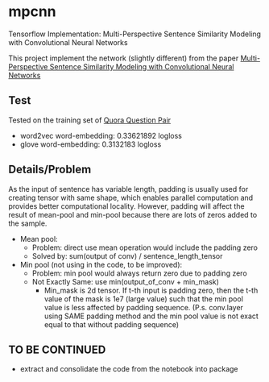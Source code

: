 # mpcnn
Tensorflow Implementation: Multi-Perspective Sentence Similarity Modeling with Convolutional Neural Networks

This project implement the network (slightly different) from the paper [Multi-Perspective Sentence Similarity Modeling with Convolutional Neural Networks](https://pdfs.semanticscholar.org/0f69/24633c56832b91836b69aedfd024681e427c.pdf?_ga=2.189917163.1125227972.1499913967-1950509983.1499913967)


## Test
Tested on the training set of [Quora Question Pair](https://www.kaggle.com/c/quora-question-pairs/data)

- word2vec word-embedding: 0.33621892 logloss
- glove word-embedding: 0.3132183 logloss

## Details/Problem
As the input of sentence has variable length, padding is usually used for creating tensor with same shape, which enables parallel computation and provides better computational locality. However, padding will affect the result of mean-pool and min-pool because there are lots of zeros added to the sample.

- Mean pool:
  - Problem: direct use mean operation would include the padding zero
  - Solved by: sum(output of conv) / sentence_length_tensor
- Min pool (not using in the code, to be improved):
  - Problem: min pool would always return zero due to padding zero
  - Not Exactly Same: use min(output_of_conv + min_mask)
    - Min_mask is 2d tensor. If t-th input is padding zero, then the t-th value of
      the mask is 1e7 (large value) such that the min pool value is less affected
      by padding sequence. (P.s. conv.layer using SAME padding method and
      the min pool value is not exact equal to that without padding
      sequence)

## TO BE CONTINUED
- extract and consolidate the code from the notebook into package
